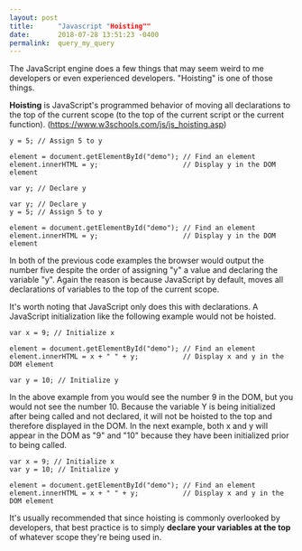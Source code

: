 ```yaml
---
layout: post
title:      "Javascript "Hoisting""
date:       2018-07-28 13:51:23 -0400
permalink:  query_my_query
---
```



The JavaScript engine does a few things that may seem weird to me developers or even experienced developers.  "Hoisting"  is one of those things.

  **Hoisting** is JavaScript's programmed behavior of moving all declarations to the top of the current scope (to the top of the current script or the current function).   (https://www.w3schools.com/js/js_hoisting.asp)
	
```
y = 5; // Assign 5 to y

element = document.getElementById("demo"); // Find an element 
element.innerHTML = y;                     // Display y in the DOM element

var y; // Declare y
```
	


```
var y; // Declare y
y = 5; // Assign 5 to y

element = document.getElementById("demo"); // Find an element 
element.innerHTML = y;                     // Display y in the DOM element
```

In both of the previous code  examples the browser would output the number five despite the order of assigning "y" a value and declaring the variable "y".   Again the reason is because JavaScript by default, moves all declarations of variables to the top of the current scope.

 It's worth noting that JavaScript only does this with declarations.   A JavaScript initialization like the following example would not be hoisted.
 
 ```
 var x = 9; // Initialize x

element = document.getElementById("demo"); // Find an element 
element.innerHTML = x + " " + y;           // Display x and y in the DOM element

var y = 10; // Initialize y
```

 In the above example from  you would see the number 9 in the DOM, but you would not see the number 10.   Because the variable Y is being initialized after being called and not declared, it will not be hoisted to the top and therefore displayed in the DOM.  In the next example, both x and y will appear in the DOM as "9" and "10" because they have been initialized prior to being called.
 
 ```
 var x = 9; // Initialize x
var y = 10; // Initialize y

element = document.getElementById("demo"); // Find an element 
element.innerHTML = x + " " + y;           // Display x and y in the DOM element
 ```
 
  It's usually recommended that since hoisting is commonly overlooked by developers, that best practice is to simply **declare your variables at the top** of whatever scope they're being used in.
 
